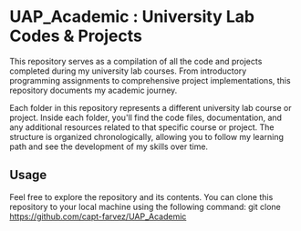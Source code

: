 # UAP_Academic : University Lab Codes & Projects

This repository serves as a compilation of all the code and projects completed during my university lab courses. From introductory programming assignments to comprehensive project implementations, this repository documents my academic journey.

Each folder in this repository represents a different university lab course or project. Inside each folder, you'll find the code files, documentation, and any additional resources related to that specific course or project. The structure is organized chronologically, allowing you to follow my learning path and see the development of my skills over time.

## Usage
Feel free to explore the repository and its contents. You can clone this repository to your local machine using the following command:
git clone https://github.com/capt-farvez/UAP_Academic
